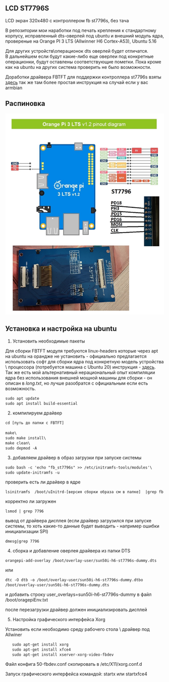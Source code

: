 ## LCD ST7796S 

LCD экран 320x480 с контроллером fb st7796s, без тача

В репозитории мои наработки под печать крепления к стандартному корпусу, исправленный dts-оверлей под ubuntu и внешний модуль ядра, провереные на Orange PI 3 LTS (Allwinner H6 Cortex-A53), Ubuntu 5.16

Для других устройств\операционок dts оверлей будет отличатся.\
В дальнейшем если будут какие-либо еще оверлеи под конкретные операционки, будут оставлены соответствующие пометки. Пока кроме как на ubuntu на других система проверить не было возможности.

Доработки драйвера FBTFT для поддержки контроллера st7796s взяты <a href="https://github.com/Sergey1560/fb_st7796s">здесь</a> так же там более простая инструкция на случай если у вас armbian

## Распиновка

<img src="https://github.com/NC22/LCD-FB-ST7796S-no-touch-for-Orange-Pi/blob/main/opi3lts_pinout.jpg?raw=true">

## Установка и настройка на ubuntu

1. Установить необходимые пакеты

Для сборки FBTFT модуля требуются linux-headers которые через apt на ubuntu на орандже не установить - официально предлагается использовать софт для сборки ядра под конкретную модель устройства \ процессора (потребуется машина с Ubuntu 20) инструкция - <a href="http://www.orangepi.org/orangepiwiki/index.php/Orange_Pi_Zero_3#Linux_SDK.E2.80.94.E2.80.94orangepi-build_instruction">здесь</a>. Так же есть мой альтернативный нерациональный опыт компиляции ядра без использования внешней мощной машины для сборки - он описан в <i>long.txt</i>, но лучше разобратся с официальным если есть возможность.

```
sudo apt update 
sudo apt install build-essential
```

2. компилируем драйвер 

```
cd [путь до папки с FBTFT]

make\
sudo make install\
make clean\
sudo depmod -A
```

3. добавляем драйвер в образ загрузки при запуске системы

```
sudo bash -c 'echo "fb_st7796s" >> /etc/initramfs-tools/modules'\
sudo update-initramfs -u
```

проверить есть ли драйвер в ядре
```
lsinitramfs  /boot/uInitrd-[версия сборки образа см в папке]  |grep fb
```

корректно ли загружен
```
lsmod | grep 7796
```

вывод от драйвера дисплея (если драйвер загрузился при запуске системы, то хоть какие-то данные будет выводить - например ошибки инициализации SPI) 
```
dmesg|grep 7796
```

4. сборка и добавление оверлея драйвера из папки DTS
   
```
orangepi-add-overlay /boot/overlay-user/sun50i-h6-st7796s-dummy.dts
```

или 

```
dtc -O dtb -o /boot/overlay-user/sun50i-h6-st7796s-dummy.dtbo /boot/overlay-user/sun50i-h6-st7796s-dummy.dts
```
и добавить строку user_overlays=sun50i-h6-st7796s-dummy в файл /boot/oragepiEnv.txt

после перезагрузки драйвер должен инициализировать дисплей

5. Настройка графического интерфейса Xorg

Установить если необходимо среду рабочего стола \ драйвер под Allwiner

```
   sudo apt-get install xorg
   sudo apt-get install xfce4
   sudo apt-get install xserver-xorg-video-fbdev
```

Файл конфига 50-fbdev.conf скопировать в /etc/X11/xorg.conf.d

Запуск графического интерфейса командой: startx или startxfсe4
